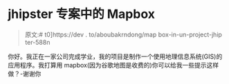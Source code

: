 # jhipster 专案中的 Mapbox

> 原文:# t0]https://dev . to/aboubakrndong/map box-in-un-project-jhip ter-588n

你好。我正在一家公司完成学业，我的项目是制作一个使用地理信息系统(GIS)的应用程序。我打算用 mapbox(因为谷歌地图是收费的)你可以给我一些提示这样做？-谢谢你